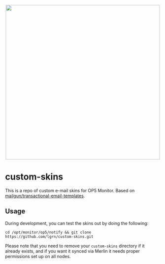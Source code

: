 <p align="center"><img src="https://mailgun.ghost.io/content/images/2014/Aug/icons.png" width="500"></p>

# custom-skins
This is a repo of custom e-mail skins for OP5 Monitor. Based on [mailgun/transactional-email-templates](https://github.com/mailgun/transactional-email-templates).

## Usage

During development, you can test the skins out by doing the following:
```
cd /opt/monitor/op5/notify && git clone https://github.com/lgrn/custom-skins.git
```
Please note that you need to remove your `custom-skins` directory if it already exists, and if you want it synced via Merlin it needs proper permissions set up on all nodes.
